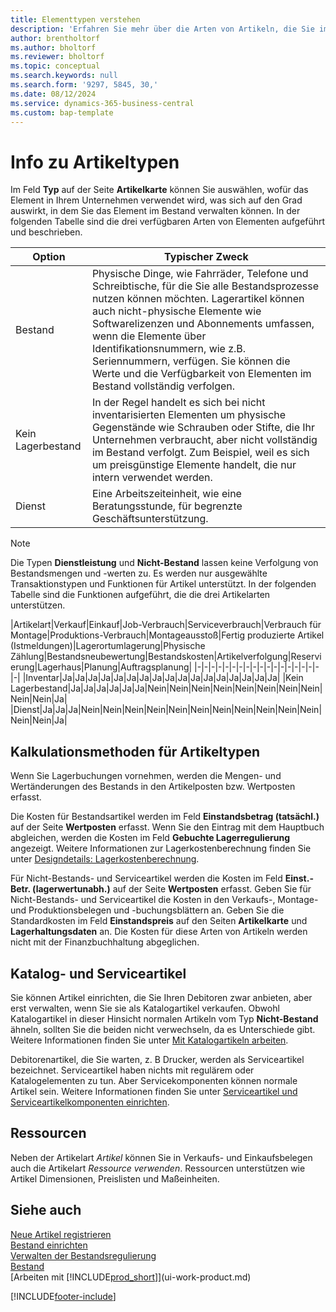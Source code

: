 ```yaml
---
title: Elementtypen verstehen
description: 'Erfahren Sie mehr über die Arten von Artikeln, die Sie im Bestand verwalten können, und deren Auswirkungen. Sie können die Bestandsbewertung eines Artikels mit der Lagerabgangsmethode „FIFO“ oder „Durchschnitt“ anpassen, wenn sich die Artikelkosten aus anderen Gründen als Transaktionen ändern.'
author: brentholtorf
ms.author: bholtorf
ms.reviewer: bholtorf
ms.topic: conceptual
ms.search.keywords: null
ms.search.form: '9297, 5845, 30,'
ms.date: 08/12/2024
ms.service: dynamics-365-business-central
ms.custom: bap-template
---
```

# Info zu Artikeltypen

Im Feld **Typ** auf der Seite **Artikelkarte** können Sie auswählen, wofür das Element in Ihrem Unternehmen verwendet wird, was sich auf den Grad auswirkt, in dem Sie das Element im Bestand verwalten können. In der folgenden Tabelle sind die drei verfügbaren Arten von Elementen aufgeführt und beschrieben.

|Option|Typischer Zweck|
|------|-----------|
|Bestand|Physische Dinge, wie Fahrräder, Telefone und Schreibtische, für die Sie alle Bestandsprozesse nutzen können möchten. Lagerartikel können auch nicht-physische Elemente wie Softwarelizenzen und Abonnements umfassen, wenn die Elemente über Identifikationsnummern, wie z.B. Seriennummern, verfügen. Sie können die Werte und die Verfügbarkeit von Elementen im Bestand vollständig verfolgen.|
|Kein Lagerbestand|In der Regel handelt es sich bei nicht inventarisierten Elementen um physische Gegenstände wie Schrauben oder Stifte, die Ihr Unternehmen verbraucht, aber nicht vollständig im Bestand verfolgt. Zum Beispiel, weil es sich um preisgünstige Elemente handelt, die nur intern verwendet werden.|
|Dienst|Eine Arbeitszeiteinheit, wie eine Beratungsstunde, für begrenzte Geschäftsunterstützung.|

> [!NOTE]
> Die Typen **Dienstleistung** und **Nicht-Bestand** lassen keine Verfolgung von Bestandsmengen und -werten zu. Es werden nur ausgewählte Transaktionstypen und Funktionen für Artikel unterstützt. In der folgenden Tabelle sind die Funktionen aufgeführt, die die drei Artikelarten unterstützen.

|Artikelart|Verkauf|Einkauf|Job-Verbrauch|Serviceverbrauch|Verbrauch für Montage|Produktions-Verbrauch|Montageausstoß|Fertig produzierte Artikel (Istmeldungen)|Lagerortumlagerung|Physische Zählung|Bestandsneubewertung|Bestandskosten|Artikelverfolgung|Reservierung|Lagerhaus|Planung|Auftragsplanung|
|-|-|-|-|-|-|-|-|-|-|-|-|-|-|-|-|-|-|-|
|Inventar|Ja|Ja|Ja|Ja|Ja|Ja|Ja|Ja|Ja|Ja|Ja|Ja|Ja|Ja|Ja|Ja|Ja|
|Kein Lagerbestand|Ja|Ja|Ja|Ja|Ja|Ja|Nein|Nein|Nein|Nein|Nein|Nein|Nein|Nein|Nein|Nein|Ja|
|Dienst|Ja|Ja|Ja|Nein|Nein|Nein|Nein|Nein|Nein|Nein|Nein|Nein|Nein|Nein|Nein|Nein|Ja|

## Kalkulationsmethoden für Artikeltypen

Wenn Sie Lagerbuchungen vornehmen, werden die Mengen- und Wertänderungen des Bestands in den Artikelposten bzw. Wertposten erfasst.

Die Kosten für Bestandsartikel werden im Feld **Einstandsbetrag (tatsächl.)** auf der Seite **Wertposten** erfasst. Wenn Sie den Eintrag mit dem Hauptbuch abgleichen, werden die Kosten im Feld **Gebuchte Lagerregulierung** angezeigt. Weitere Informationen zur Lagerkostenberechnung finden Sie unter [Designdetails: Lagerkostenberechnung](design-details-inventory-costing.md).

Für Nicht-Bestands- und Serviceartikel werden die Kosten im Feld **Einst.-Betr. (lagerwertunabh.)** auf der Seite **Wertposten** erfasst. Geben Sie für Nicht-Bestands- und Serviceartikel die Kosten in den Verkaufs-, Montage- und Produktionsbelegen und -buchungsblättern an. Geben Sie die Standardkosten im Feld **Einstandspreis** auf den Seiten **Artikelkarte** und **Lagerhaltungsdaten** an. Die Kosten für diese Arten von Artikeln werden nicht mit der Finanzbuchhaltung abgeglichen.

## Katalog- und Serviceartikel

Sie können Artikel einrichten, die Sie Ihren Debitoren zwar anbieten, aber erst verwalten, wenn Sie sie als Katalogartikel verkaufen. Obwohl Katalogartikel in dieser Hinsicht normalen Artikeln vom Typ **Nicht-Bestand** ähneln, sollten Sie die beiden nicht verwechseln, da es Unterschiede gibt. Weitere Informationen finden Sie unter [Mit Katalogartikeln arbeiten](inventory-how-work-nonstock-items.md).

Debitorenartikel, die Sie warten, z. B Drucker, werden als Serviceartikel bezeichnet. Serviceartikel haben nichts mit regulärem oder Katalogelementen zu tun. Aber Servicekomponenten können normale Artikel sein. Weitere Informationen finden Sie unter [Serviceartikel und Serviceartikelkomponenten einrichten](service-how-setup-service-items.md).

## Ressourcen

Neben der Artikelart  *Artikel* können Sie in Verkaufs- und Einkaufsbelegen auch die Artikelart  *Ressource verwenden*. Ressourcen unterstützen wie Artikel Dimensionen, Preislisten und Maßeinheiten. <!--With introduction of types *Service* and *Non-Inventory* we do not have any intention to add any extra capabilities for type Resource in purchase and sales processes. We recommend using items of applicable type instead. Resources will continue get new functionality to track the time and effort that is involved with performing and providing services and will stay important part of project and service management. Because many partner solutions use resources, we do not plan to deprecate them in the sales or purchase documents.-->

## Siehe auch

[Neue Artikel registrieren](inventory-how-register-new-items.md)  
[Bestand einrichten](inventory-setup-inventory.md)  
[Verwalten der Bestandsregulierung](finance-manage-inventory-costs.md)  
[Bestand](inventory-manage-inventory.md)  
[Arbeiten mit [!INCLUDE[prod_short](includes/prod_short.md)]](ui-work-product.md)

[!INCLUDE[footer-include](includes/footer-banner.md)]
